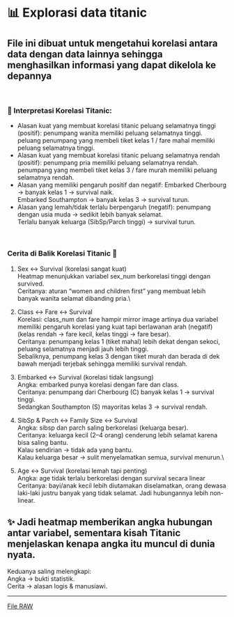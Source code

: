 # 📊 Explorasi data titanic
## File ini dibuat untuk mengetahui korelasi antara data dengan data lainnya sehingga menghasilkan informasi yang dapat dikelola ke depannya

<br>

### 🔎 Interpretasi Korelasi Titanic:
- Alasan kuat yang membuat korelasi titanic peluang selamatnya tinggi (positif): penumpang wanita memiliki peluang selamatnya tinggi.\
  peluang penumpang yang membeli tiket kelas 1 / fare mahal memiliki peluang selamatnya tinggi.
- Alasan kuat yang membuat korelasi titanic peluang selamatnya rendah (positif): penumpang pria memiliki peluang selamatnya rendah.\
  penumpang yang membeli tiket kelas 3 / fare murah memiliki peluang selamatnya rendah.
- Alasan yang memiliki pengaruh positif dan negatif: Embarked Cherbourg -> banyak kelas 1 -> survival naik.\
  Embarked Southampton -> banyak kelas 3 -> survival turun.
- Alasan yang lemah/tidak terlalu berpengaruh (negatif): penumpang dengan usia muda -> sedikit lebih banyak selamat.\
  Terlalu banyak keluarga (SibSp/Parch tinggi) -> survival turun.
 
<br>

### Cerita di Balik Korelasi Titanic 🚢
1. Sex <-> Survival (korelasi sangat kuat)\
Heatmap menunjukkan variabel sex_num berkorelasi tinggi dengan survived.\
Ceritanya: aturan “women and children first” yang membuat lebih banyak wanita selamat dibanding pria.\

2. Class <-> Fare <-> Survival\
Korelasi: class_num dan fare hampir mirror image artinya dua variabel memiliki pengaruh korelasi yang kuat tapi berlawanan arah (negatif) (kelas rendah → fare kecil, kelas tinggi → fare besar).\
Ceritanya: penumpang kelas 1 (tiket mahal) lebih dekat dengan sekoci, peluang selamatnya menjadi jauh lebih tinggi.\
Sebaliknya, penumpang kelas 3 dengan tiket murah dan berada di dek bawah menjadi terjebak sehingga memiliki survival rendah.

3. Embarked <-> Survival (korelasi tidak langsung)\
Angka: embarked punya korelasi dengan fare dan class.\
Ceritanya: penumpang dari Cherbourg (C) banyak kelas 1 -> survival tinggi.\
Sedangkan Southampton (S) mayoritas kelas 3 -> survival rendah.

4. SibSp & Parch <-> Family Size <-> Survival\
Angka: sibsp dan parch saling berkorelasi (keluarga besar).\
Ceritanya: keluarga kecil (2–4 orang) cenderung lebih selamat karena bisa saling bantu.\
Kalau sendirian -> tidak ada yang bantu.\
Kalau keluarga besar -> sulit menyelamatkan semua, survival menurun.\

5. Age <-> Survival (korelasi lemah tapi penting)\
Angka: age tidak terlalu berkorelasi dengan survival secara linear\
Ceritanya: bayi/anak kecil lebih diutamakan diselamatkan, orang dewasa laki-laki justru banyak yang tidak selamat. Jadi hubungannya lebih non-linear.

## ✨ Jadi heatmap memberikan angka hubungan antar variabel, sementara kisah Titanic menjelaskan kenapa angka itu muncul di dunia nyata.
Keduanya saling melengkapi:\
Angka -> bukti statistik.\
Cerita -> alasan logis & manusiawi.

---
[File RAW](https://colab.research.google.com/drive/1-8XgpdgzRZ3yL4nKs0G46cTKtPL1TybI#scrollTo=6Qi4dviBFgIf)
